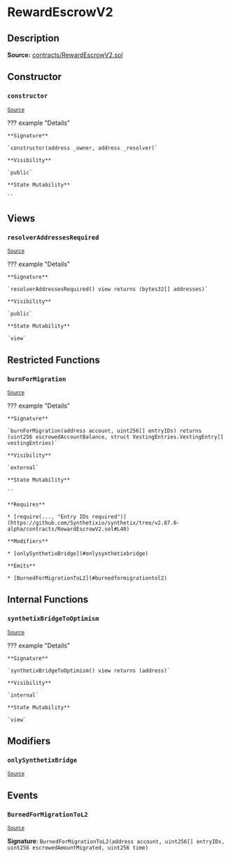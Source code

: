 # RewardEscrowV2

## Description

**Source:** [contracts/RewardEscrowV2.sol](https://github.com/Synthetixio/synthetix/tree/v2.87.0-alpha/contracts/RewardEscrowV2.sol)

## Constructor

### `constructor`

<sub>[Source](https://github.com/Synthetixio/synthetix/tree/v2.87.0-alpha/contracts/RewardEscrowV2.sol#L18)</sub>

??? example "Details"

    **Signature**

    `constructor(address _owner, address _resolver)`

    **Visibility**

    `public`

    **State Mutability**

    ``

## Views

### `resolverAddressesRequired`

<sub>[Source](https://github.com/Synthetixio/synthetix/tree/v2.87.0-alpha/contracts/RewardEscrowV2.sol#L22)</sub>

??? example "Details"

    **Signature**

    `resolverAddressesRequired() view returns (bytes32[] addresses)`

    **Visibility**

    `public`

    **State Mutability**

    `view`

## Restricted Functions

### `burnForMigration`

<sub>[Source](https://github.com/Synthetixio/synthetix/tree/v2.87.0-alpha/contracts/RewardEscrowV2.sol#L35)</sub>

??? example "Details"

    **Signature**

    `burnForMigration(address account, uint256[] entryIDs) returns (uint256 escrowedAccountBalance, struct VestingEntries.VestingEntry[] vestingEntries)`

    **Visibility**

    `external`

    **State Mutability**

    ``

    **Requires**

    * [require(..., "Entry IDs required")](https://github.com/Synthetixio/synthetix/tree/v2.87.0-alpha/contracts/RewardEscrowV2.sol#L40)

    **Modifiers**

    * [onlySynthetixBridge](#onlysynthetixbridge)

    **Emits**

    * [BurnedForMigrationToL2](#burnedformigrationtol2)

## Internal Functions

### `synthetixBridgeToOptimism`

<sub>[Source](https://github.com/Synthetixio/synthetix/tree/v2.87.0-alpha/contracts/RewardEscrowV2.sol#L29)</sub>

??? example "Details"

    **Signature**

    `synthetixBridgeToOptimism() view returns (address)`

    **Visibility**

    `internal`

    **State Mutability**

    `view`

## Modifiers

### `onlySynthetixBridge`

<sub>[Source](https://github.com/Synthetixio/synthetix/tree/v2.87.0-alpha/contracts/RewardEscrowV2.sol#L75)</sub>

## Events

### `BurnedForMigrationToL2`

<sub>[Source](https://github.com/Synthetixio/synthetix/tree/v2.87.0-alpha/contracts/RewardEscrowV2.sol#L81)</sub>

**Signature**: `BurnedForMigrationToL2(address account, uint256[] entryIDs, uint256 escrowedAmountMigrated, uint256 time)`
